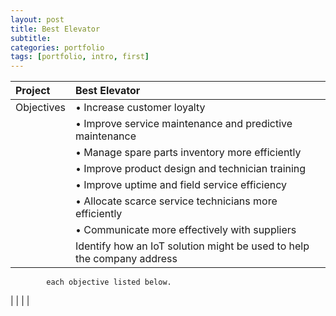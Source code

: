 ```yaml
---
layout: post
title: Best Elevator
subtitle: 
categories: portfolio
tags: [portfolio, intro, first]
---
```


|Project	|Best Elevator|	
|:-----------|:-----------|
|Objectives|• Increase customer loyalty|
|          |• Improve service maintenance and predictive maintenance
|          |• Manage spare parts inventory more efficiently
|          |• Improve product design and technician training
|          |• Improve uptime and field service efficiency
|          |• Allocate scarce service technicians more efficiently
|          |• Communicate more effectively with suppliers|
|          |Identify how an IoT solution might be used to help the company address
            each objective listed below.
|          |
|          |

